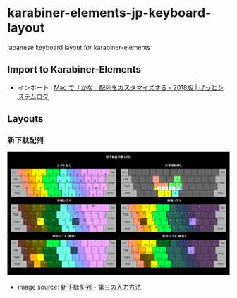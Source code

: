 # karabiner-elements-jp-keyboard-layout

japanese keyboard layout for karabiner-elements


## Import to Karabiner-Elements

- インポート : [Mac で「かな」配列をカスタマイズする - 2018版 | げっとシステムログ](http://www.getto.systems/entry/2018/03/01/063706#jp-keyboard-layout)


## Layouts

### 新下駄配列

![新下駄配列](新下駄配列.png)

- image source: [新下駄配列 - 第三の入力方法](http://blog.livedoor.jp/eninlog/archives/4622525.html)
